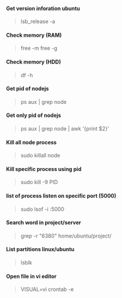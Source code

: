 #### Get version inforation ubuntu
> lsb_release -a

#### Check memory (RAM)
> free -m 
> free -g

#### Check memory (HDD)
> df -h

#### Get pid of nodejs 
> ps aux | grep node

#### Get only pid of nodejs
> ps aux | grep node | awk '{print $2}'

#### Kill all node process
> sudo killall node

#### Kill specific process using pid
> sudo kill -9 PID

#### list of process listen on specific port (5000)
> sudo lsof -i :5000

#### Search word in project/server
>  grep -r "6380" home/ubuntu/project/

#### List partitions linux/ubuntu
>  lsblk

#### Open file in vi editor 
>  VISUAL=vi crontab -e
